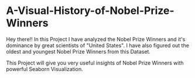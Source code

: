 # A-Visual-History-of-Nobel-Prize-Winners
Hey there!! In this Project I have analyzed the Nobel Prize Winners and it's dominance by great scientists of "United States". I have also figured out the oldest and youngest Nobel Prize Winners from this Dataset.

This Project will give you very useful insights of Nobel Prize Winners with powerful Seaborn Visualization.
